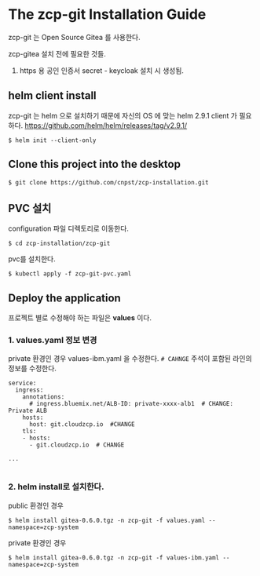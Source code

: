 # The zcp-git Installation Guide

zcp-git 는 Open Source Gitea 를 사용한다.

zcp-gitea 설치 전에 필요한 것들.

1. https 용 공인 인증서 secret - keycloak 설치 시 생성됨.

## helm client install
zcp-git 는 helm 으로 설치하기 때문에 자신의 OS 에 맞는 helm 2.9.1 client 가 필요하다. 
<https://github.com/helm/helm/releases/tag/v2.9.1/>
```
$ helm init --client-only
``` 

## Clone this project into the desktop
```
$ git clone https://github.com/cnpst/zcp-installation.git
```

## PVC 설치
configuration 파일 디렉토리로 이동한다.

```
$ cd zcp-installation/zcp-git
```

pvc를 설치한다.
```
$ kubectl apply -f zcp-git-pvc.yaml
```

## Deploy the application
프로젝트 별로 수정해야 하는 파일은 **values** 이다.


### 1. values.yaml 정보 변경
private 환경인 경우 values-ibm.yaml 을 수정한다.
`# CAHNGE` 주석이 포함된 라인의 정보를 수정한다.
```
service:
  ingress:
    annotations:
      # ingress.bluemix.net/ALB-ID: private-xxxx-alb1  # CHANGE: Private ALB
    hosts:
      host: git.cloudzcp.io  #CHANGE
    tls:
    - hosts:
      - git.cloudzcp.io  # CHANGE
    
...


```

### 2. helm install로 설치한다.
public 환경인 경우
```
$ helm install gitea-0.6.0.tgz -n zcp-git -f values.yaml --namespace=zcp-system 
```

private 환경인 경우
```
$ helm install gitea-0.6.0.tgz -n zcp-git -f values-ibm.yaml --namespace=zcp-system 
```
